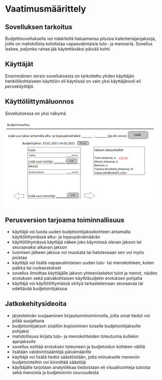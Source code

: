 # Vaatimusmäärittely 

## Sovelluksen tarkoitus

Budjettisovelluksella voi määritellä haluamansa pituisia kalenteriajanjaksoja, 
joille on mahdollista kohdistaa vapaavalintaisia tulo- ja menoeriä. 
Sovellus laskee, paljonko rahaa jää käytettäväksi päivää kohti.

## Käyttäjät 

Ensimmäinen versio sovelluksesta on tarkoitettu yhden 
käyttäjän henkilökohtaiseen käyttöön eli käytössä on vain yksi käyttäjärooli eli _peruskäyttäjä_.

## Käyttöliittymäluonnos

Sovelluksessa on yksi näkymä

<img src="https://github.com/ahpasila/ot-harjoitustyo/blob/master/kuvat/kayttisluonnos.png" width="750">

## Perusversion tarjoama toiminnallisuus
- käyttäjä voi luoda uuden budjetointijaksokohteen antamalla käyttöliittymässä alku- ja loppupäivämäärän
- käyttöliittymässä käyttäjä näkee joko käynnissä olevan jakson tai seuraavaksi alkavan jakson
- luomisen jälkeen jaksoa voi muokata tai halutessaan sen voi myös poistaa
- käyttäjä voi lisätä vapaavalintaisen uuden tulo- tai menokohteen, kuten palkka tai ruokaostokset
- sovellus ilmoittaa käyttäjälle jakson yhteenlasketut tulot ja menot, näiden erotuksen sekä päiväkohtaisen käyttöbudjetin erotuksen pohjalta
- käyttäjä voi käyttöliittymässä siirtyä tarkastelemaan seuraavaa tai edeltävää budjetointijaksoa

## Jatkokehitysideoita

- järjestelmän suojaaminen kirjautumistoiminnolla, jotta omat tiedot voi pitää suojattuna
- budjetointijakson sisällön kopioiminen toiselle budjetointijaksolle pohjaksi
- mahdollisuus kirjata tulo- ja menokohteiden toteutumia kullekin ajanjaksolle
- sovellus esittää erotuksen toteuneen ja budjetoidun kohteen välillä
- lisätään validointisääntöjä päivämäärille
- käyttäjä voi lisätä tiedot säästöistään, jotta miinukselle meneviin budjetointeihin voi kiinnittää säästöjä
- käyttäjälle tarjotaan analytiikkaa tiedoistaan eli visualisointeja tuloista sekä menoista ja budjetoinnin osuvuudesta
